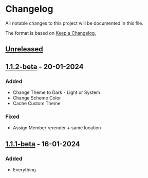 # Changelog

All notable changes to this project will be documented in this file.

The format is based on [Keep a Changelog](https://keepachangelog.com/en/1.0.0/),

## [Unreleased]

## [1.1.2-beta] - 20-01-2024

### Added

- Change Theme to Dark - Light or System
- Change Scheme Color
- Cache Custom Theme

### Fixed

- Assign Member rerender + same location

## [1.1.1-beta] - 16-01-2024

### Added

- Everything

[unreleased]: https://github.com/venhha/memo_planner/compare/tag/v1.1.2-beta...HEAD
[1.1.2-beta]: https://github.com/venhha/memo_planner/compare/tag/v1.1.1-beta...v1.1.2-beta
[1.1.1-beta]: https://github.com/venhha/memo_planner/releases/tag/v1.1.1-beta
